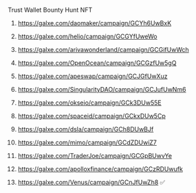 Trust Wallet Bounty Hunt NFT

1. https://galxe.com/daomaker/campaign/GCYh6UwBxK

2. https://galxe.com/helio/campaign/GCGYfUweWo

3. https://galxe.com/arivawonderland/campaign/GCGifUwWch

4. https://galxe.com/OpenOcean/campaign/GCGzfUw5gQ

5. https://galxe.com/apeswap/campaign/GCJGfUwXuz

6. https://galxe.com/SingularityDAO/campaign/GCJufUwNm6

7. https://galxe.com/okseio/campaign/GCk3DUw55E

8. https://galxe.com/spaceid/campaign/GCkxDUw5Cp

9. https://galxe.com/dsla/campaign/GCh8DUwBJf

10. https://galxe.com/mimo/campaign/GCdZDUwiZ7

11. https://galxe.com/TraderJoe/campaign/GCGpBUwvYe

12. https://galxe.com/apolloxfinance/campaign/GCzRDUwufk

13. https://galxe.com/Venus/campaign/GCnJfUwZh8 ✅

